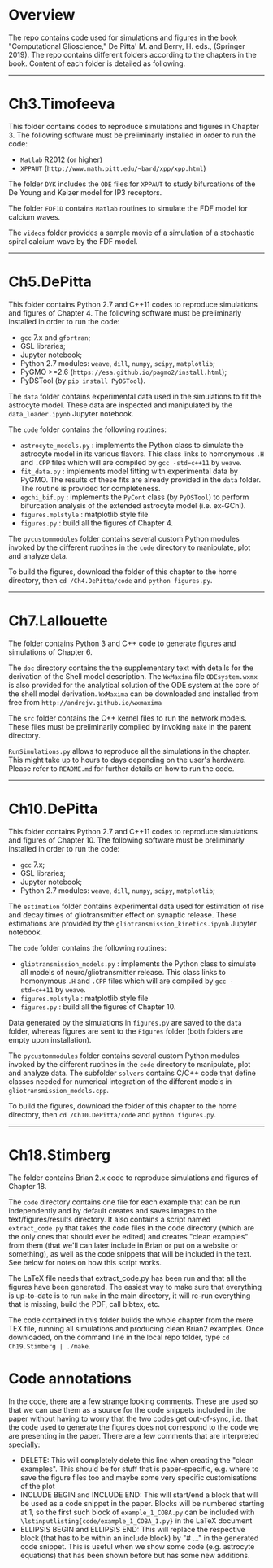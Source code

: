 # Overview

The repo contains code used for simulations and figures in the book "Computational Glioscience," De Pitta' M. and Berry, H. eds., (Springer 2019). The repo contains different folders according to the chapters in the book. Content of each folder is detailed as following.

---------------------------------------------------------------------------------
# Ch3.Timofeeva

This folder contains codes to reproduce simulations and figures in Chapter 3. The following software must be preliminarly installed in order to run the code:

- `Matlab` R2012 (or higher)
- `XPPAUT` (`http://www.math.pitt.edu/~bard/xpp/xpp.html`) 

The folder `DYK` includes the `ODE` files for `XPPAUT` to study bifurcations of the De Young and Keizer model for IP3 receptors.

The folder `FDF1D` contains `Matlab` routines to simulate the FDF model for calcium waves.

The `videos` folder provides a sample movie of a simulation of a stochastic spiral calcium wave by the FDF model.

---------------------------------------------------------------------------------
# Ch5.DePitta

This folder contains Python 2.7 and C++11 codes to reproduce simulations and figures of Chapter 4. The following software must be preliminarly installed in order to run the code:

- `gcc` 7.x and `gfortran`;
- GSL libraries;
- Jupyter notebook;
- Python 2.7 modules: `weave`, `dill`, `numpy`, `scipy`, `matplotlib`;
- PyGMO >=2.6 (`https://esa.github.io/pagmo2/install.html`);
- PyDSTool (by `pip install PyDSTool`).

The `data` folder contains experimental data used in the simulations to fit the astrocyte model. These data are inspected and manipulated by the `data_loader.ipynb` Jupyter notebook.

The `code` folder contains the following routines:
* `astrocyte_models.py` : implements the Python class to simulate the astrocyte model in its various flavors. This class links to homonymous `.H` and `.CPP` files which will are compiled by `gcc -std=c++11` by `weave`.
* `fit_data.py` : implements model fitting with experimental data by PyGMO. The results of these fits are already provided in the `data` folder. The routine is provided for completeness.
* `egchi_bif.py` : implements the `PyCont` class (by `PyDSTool`) to perform bifurcation analysis of the extended astrocyte model (i.e. ex-GChI).
* `figures.mplstyle` : matplotlib style file
* `figures.py` : build all the figures of Chapter 4.

The `pycustommodules` folder contains several custom Python modules invoked by the different ruotines in the `code` directory to manipulate, plot and analyze data. 

To build the figures, download the folder of this chapter to the home directory, then `cd /Ch4.DePitta/code` and `python figures.py`. 

---------------------------------------------------------------------------------
# Ch7.Lallouette

The folder contains Python 3 and C++ code to generate figures and simulations of Chapter 6.

The `doc` directory contains the the supplementary text with details for the derivation of the Shell model description. The `WxMaxima` file `ODEsystem.wxmx` is also provided for the analytical solution of the ODE system at the core of the shell model derivation. `WxMaxima` can be downloaded and installed from free from `http://andrejv.github.io/wxmaxima`

The `src` folder contains the C++ kernel files to run the network models. These files must be preliminarily compiled by invoking `make` in the parent directory. 

`RunSimulations.py` allows to reproduce all the simulations in the chapter. This might take up to hours to days depending on the user's hardware. Please refer to `README.md` for further details on how to run the code.

---------------------------------------------------------------------------------
# Ch10.DePitta

This folder contains Python 2.7 and C++11 codes to reproduce simulations and figures of Chapter 10. The following software must be preliminarly installed in order to run the code:

- `gcc` 7.x;
- GSL libraries;
- Jupyter notebook;
- Python 2.7 modules: `weave`, `dill`, `numpy`, `scipy`, `matplotlib`;

The `estimation` folder contains experimental data used for estimation of rise and decay times of gliotransmitter effect on synaptic release. These estimations are provided by the `gliotransmission_kinetics.ipynb` Jupyter notebook.

The `code` folder contains the following routines:
* `gliotransmission_models.py` : implements the Python class to simulate all models of neuro/gliotransmitter release. This class links to homonymous `.H` and `.CPP` files which will are compiled by `gcc -std=c++11` by `weave`.
* `figures.mplstyle` : matplotlib style file
* `figures.py` : build all the figures of Chapter 10.

Data generated by the simulations in `figures.py` are saved to the `data` folder, whereas figures are sent to the `Figures` folder (both folders are empty upon installation).

The `pycustommodules` folder contains several custom Python modules invoked by the different ruotines in the `code` directory to manipulate, plot and analyze data. The subfolder `solvers` contains C/C++ code that define classes needed for numerical integration of the different models in `gliotransmission_models.cpp`. 

To build the figures, download the folder of this chapter to the home directory, then `cd /Ch10.DePitta/code` and `python figures.py`. 

---------------------------------------------------------------------------------
# Ch18.Stimberg

The folder contains Brian 2.x code to reproduce simulations and figures of Chapter 18. 

The `code` directory contains one file for each example that can be run independently and by default creates and saves images to the text/figures/results directory. It also contains a script named `extract_code.py` that takes the code files in the code directory (which are the only ones that should ever be edited) and creates "clean examples" from them (that we'll can later include in Brian or put on a website or something), as well as the code snippets that will be included in the text. See below for notes on how this script works.

The LaTeX file needs that extract_code.py has been run and that all the figures have been generated. The easiest way to make sure that everything is up-to-date is to run `make` in the main directory, it will re-run everything that is missing, build the PDF, call bibtex, etc.

The code contained in this folder builds the whole chapter from the mere TEX file, running all simulations and producing clean Brian2 examples. Once downloaded, on the command line in the local repo folder, type `cd Ch19.Stimberg | ./make`.

# Code annotations
In the code, there are a few strange looking comments. These are used so that we can use them as a source for the code snippets included in the paper without having to worry that the two codes get out-of-sync, i.e. that the code used to generate the figures does not correspond to the code we are presenting in the paper. There are a few comments that are interpreted specially:

* DELETE: This will completely delete this line when creating the "clean examples". This should be for stuff that is paper-specific, e.g. where to save the figure files too and maybe some very specific customisations of the plot
* INCLUDE BEGIN and INCLUDE END: This will start/end a block that will be used as a code snippet in the paper. Blocks will be numbered starting at 1, so the first such block of `example_1_COBA.py` can be included with `\lstinputlisting{code/example_1_COBA_1.py}` in the LaTeX document
* ELLIPSIS BEGIN and ELLIPSIS END: This will replace the respective block (that has to be within an include block) by "# ..." in the generated code snippet. This is useful when we show some code (e.g. astrocyte equations) that has been shown before but has some new additions.
